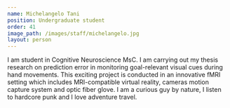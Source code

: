 ```yaml
---
name: Michelangelo Tani
position: Undergraduate student
order: 41
image_path: /images/staff/michelangelo.jpg
layout: person
---
```


I am student in Cognitive Neuroscience MsC. I am carrying out my thesis research on prediction error in monitoring goal-relevant visual cues during hand movements. This exciting project is conducted in an innovative fMRI setting which includes MRI-compatible virtual reality, cameras motion capture system and optic fiber glove. I am a curious guy by nature, I listen to hardcore punk and I love adventure travel.